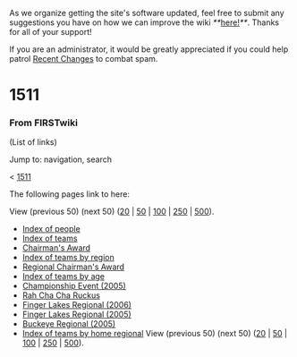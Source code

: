 As we organize getting the site's software updated, feel free to submit any
suggestions you have on how we can improve the wiki
_**_[here!](/index.php/User:Hallry/Suggestions "User:Hallry/Suggestions"
)_**_. Thanks for all of your support!

If you are an administrator, it would be greatly appreciated if you could help
patrol [Recent Changes](/index.php/Special:Recentchanges
"Special:Recentchanges" ) to combat spam.

# 1511

### From FIRSTwiki

(List of links)

Jump to: navigation, search

&lt; [1511](/index.php?title=1511&redirect=no "1511" )  

The following pages link to here:

View (previous 50) (next 50)
([20](/index.php?title=Special:Whatlinkshere/1511&limit=20&from=0
"Special:Whatlinkshere/1511" ) |
[50](/index.php?title=Special:Whatlinkshere/1511&limit=50&from=0
"Special:Whatlinkshere/1511" ) |
[100](/index.php?title=Special:Whatlinkshere/1511&limit=100&from=0
"Special:Whatlinkshere/1511" ) |
[250](/index.php?title=Special:Whatlinkshere/1511&limit=250&from=0
"Special:Whatlinkshere/1511" ) |
[500](/index.php?title=Special:Whatlinkshere/1511&limit=500&from=0
"Special:Whatlinkshere/1511" )).

  * [Index of people](/index.php/Index_of_people "Index of people" )
  * [Index of teams](/index.php/Index_of_teams "Index of teams" )
  * [Chairman's Award](/index.php/Chairman%27s_Award "Chairman's Award" )
  * [Index of teams by region](/index.php/Index_of_teams_by_region "Index of teams by region" )
  * [Regional Chairman's Award](/index.php/Regional_Chairman%27s_Award "Regional Chairman's Award" )
  * [Index of teams by age](/index.php/Index_of_teams_by_age "Index of teams by age" )
  * [Championship Event (2005)](/index.php/Championship_Event_%282005%29 "Championship Event \(2005\)" )
  * [Rah Cha Cha Ruckus](/index.php/Rah_Cha_Cha_Ruckus "Rah Cha Cha Ruckus" )
  * [Finger Lakes Regional (2006)](/index.php/Finger_Lakes_Regional_%282006%29 "Finger Lakes Regional \(2006\)" )
  * [Finger Lakes Regional (2005)](/index.php/Finger_Lakes_Regional_%282005%29 "Finger Lakes Regional \(2005\)" )
  * [Buckeye Regional (2005)](/index.php/Buckeye_Regional_%282005%29 "Buckeye Regional \(2005\)" )
  * [Index of teams by home regional](/index.php/Index_of_teams_by_home_regional "Index of teams by home regional" )
View (previous 50) (next 50)
([20](/index.php?title=Special:Whatlinkshere/1511&limit=20&from=0
"Special:Whatlinkshere/1511" ) |
[50](/index.php?title=Special:Whatlinkshere/1511&limit=50&from=0
"Special:Whatlinkshere/1511" ) |
[100](/index.php?title=Special:Whatlinkshere/1511&limit=100&from=0
"Special:Whatlinkshere/1511" ) |
[250](/index.php?title=Special:Whatlinkshere/1511&limit=250&from=0
"Special:Whatlinkshere/1511" ) |
[500](/index.php?title=Special:Whatlinkshere/1511&limit=500&from=0
"Special:Whatlinkshere/1511" )).


